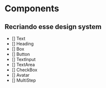# Components
## Recriando esse design system
- [] Text
- [] Heading
- [] Box
- [] Button
- [] TextInput
- [] TextArea
- [] CheckBox
- [] Avatar
- [] MultiStep